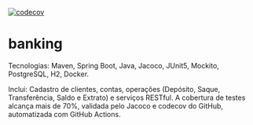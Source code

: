 [![codecov](https://codecov.io/gh/joaojf/banking/branch/task%2Fsetup-github-actions-codecov/graph/badge.svg)](https://codecov.io/gh/joaojf/banking)

# banking

Tecnologias: Maven, Spring Boot, Java, Jacoco, JUnit5, Mockito, PostgreSQL, H2, Docker.

Inclui: Cadastro de clientes, contas, operações (Depósito, Saque, Transferência, Saldo e Extrato) e serviços RESTful. A cobertura de testes alcança mais de 70%, validada pelo Jacoco e codecov do GitHub, automatizada com GitHub Actions.